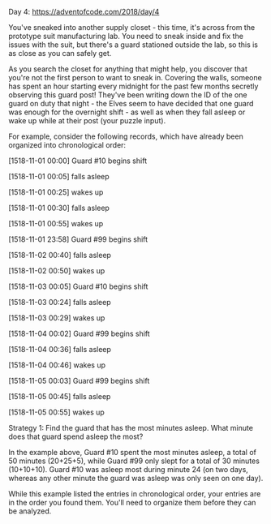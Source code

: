 Day 4:
https://adventofcode.com/2018/day/4



You've sneaked into another supply closet - this time, it's across from the prototype suit manufacturing lab. You need to sneak inside and fix the issues with the suit, but there's a guard stationed outside the lab, so this is as close as you can safely get.

As you search the closet for anything that might help, you discover that you're not the first person to want to sneak in. Covering the walls, someone has spent an hour starting every midnight for the past few months secretly observing this guard post! They've been writing down the ID of the one guard on duty that night - the Elves seem to have decided that one guard was enough for the overnight shift - as well as when they fall asleep or wake up while at their post (your puzzle input).

For example, consider the following records, which have already been organized into chronological order:


[1518-11-01 00:00] Guard #10 begins shift

[1518-11-01 00:05] falls asleep

[1518-11-01 00:25] wakes up

[1518-11-01 00:30] falls asleep

[1518-11-01 00:55] wakes up

[1518-11-01 23:58] Guard #99 begins shift

[1518-11-02 00:40] falls asleep

[1518-11-02 00:50] wakes up

[1518-11-03 00:05] Guard #10 begins shift

[1518-11-03 00:24] falls asleep

[1518-11-03 00:29] wakes up

[1518-11-04 00:02] Guard #99 begins shift

[1518-11-04 00:36] falls asleep

[1518-11-04 00:46] wakes up

[1518-11-05 00:03] Guard #99 begins shift

[1518-11-05 00:45] falls asleep

[1518-11-05 00:55] wakes up





Strategy 1: Find the guard that has the most minutes asleep. 
What minute does that guard spend asleep the most?

In the example above, Guard #10 spent the most minutes asleep, a total of 50 minutes (20+25+5), 
while Guard #99 only slept for a total of 30 minutes (10+10+10). Guard #10 was asleep most 
during minute 24 (on two days, whereas any other minute the guard was asleep was only seen on one day).

While this example listed the entries in chronological order, your entries are in the order you found them. 
You'll need to organize them before they can be analyzed.







